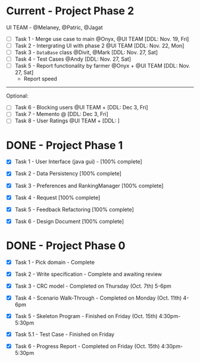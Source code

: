 # Current - Project Phase 2

UI TEAM - @Melaney, @Patric, @Jagat

- [ ] Task 1 - Merge use case to main @Onyx, @UI TEAM [DDL: Nov. 19, Fri]
- [ ] Task 2 - Intergrating UI with phase 2 @UI TEAM [DDL: Nov. 22, Mon]
- [ ] Task 3 - `DataBase` class @Divit, @Mark [DDL: Nov. 27, Sat]
- [ ] Task 4 - Test Cases @Andy [DDL: Nov. 27, Sat]
- [ ] Task 5 - Report functionality by farmer @Onyx + @UI TEAM [DDL: Nov. 27, Sat]
  - Report speed

--- 

Optional: 

- [ ] Task 6 - Blocking users @UI TEAM +  [DDL: Dec 3, Fri]
- [ ] Task 7 - Memento @ [DDL: Dec 3, Fri]
- [ ] Task 8 - User Ratings @UI TEAM +  [DDL: ]

# DONE - Project Phase 1

- [x] Task 1 - User Interface (java gui) - [100% complete]

- [x] Task 2 - Data Persistency [100% complete]

- [x] Task 3 - Preferences and RankingManager [100% complete]

- [x] Task 4 - Request [100% complete]

- [x] Task 5 - Feedback Refactoring [100% complete]

- [x] Task 6 - Design Document [100% complete]



# DONE - Project Phase 0

- [x] Task 1 - Pick domain - Complete  

- [x] Task 2 - Write specification - Complete and awaiting review  

- [x] Task 3 - CRC model - Completed on Thursday (Oct. 7th) 5-6pm  

- [X] Task 4 - Scenario Walk-Through - Completed on Monday (Oct. 11th) 4-6pm

- [X] Task 5 - Skeleton Program - Finished on Friday (Oct. 15th) 4:30pm-5:30pm

- [X] Task 5.1 - Test Case - Finished on Friday

- [X] Task 6 - Progress Report - Completed on Friday (Oct. 15th) 4:30pm-5:30pm
